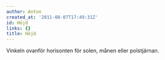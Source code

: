 ```yaml
---
author: Anton
created_at: '2011-08-07T17:49:31Z'
id: Höjd
links: {}
title: Höjd
---
```


Vinkeln ovanför horisonten för solen, månen eller polstjärnan.
